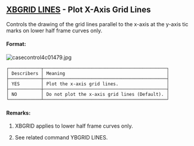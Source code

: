 ## [XBGRID LINES](https://nexus.hexagon.com/documentationcenter/bundle/MSC_Nastran_2022.4/page/Nastran_Combined_Book/qrg/casecontrol4c/TOC.XBGRID.LINES.xhtml) - Plot X-Axis Grid Lines

Controls the drawing of the grid lines parallel to the x-axis at the y-axis tic marks on lower half frame curves only.

#### Format:

![casecontrol4c01479.jpg](https://help-be.hexagonmi.com/bundle/MSC_Nastran_2022.4/page/Nastran_Combined_Book/qrg/casecontrol4c/../../../assets/casecontrol4c01479.jpg?_LANG=enus)  

```text
┌────────────┬──────────────────────────────────────────────┐
│ Describers │ Meaning                                      │
├────────────┼──────────────────────────────────────────────┤
│ YES        │ Plot the x-axis grid lines.                  │
├────────────┼──────────────────────────────────────────────┤
│ NO         │ Do not plot the x-axis grid lines (Default). │
└────────────┴──────────────────────────────────────────────┘
```

#### Remarks:

1. XBGRID applies to lower half frame curves only.

2. See related command YBGRID LINES.
